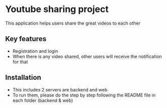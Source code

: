 # Youtube sharing project

This application helps users share the great videos to each other

## Key features

- Registration and login
- When there is any video shared, other users will receive the notification for that

## Installation

- This includes 2 servers are backend and web
- To run them, please do the step by step following the README file in each folder (backend & web)

